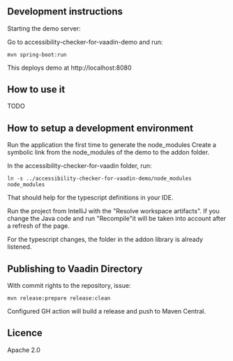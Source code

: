# 

## Development instructions

Starting the demo server:

Go to accessibility-checker-for-vaadin-demo and run:
```
mvn spring-boot:run
```

This deploys demo at http://localhost:8080

## How to use it

TODO


## How to setup a development environment

Run the application the first time to generate the node_modules
Create a symbolic link from the node_modules of the demo to the addon folder.

In the accessibility-checker-for-vaadin folder, run:
```
ln -s ../accessibility-checker-for-vaadin-demo/node_modules node_modules
```
That should help for the typescript definitions in your IDE.

Run the project from IntelliJ with the "Resolve workspace artifacts".
If you change the Java code and run "Recompile"it will be taken into account after a refresh of the page.

For the typescript changes, the folder in the addon library is already listened.

## Publishing to Vaadin Directory

With commit rights to the repository, issue:

    mvn release:prepare release:clean

Configured GH action will build a release and push to Maven Central.

## Licence

Apache 2.0